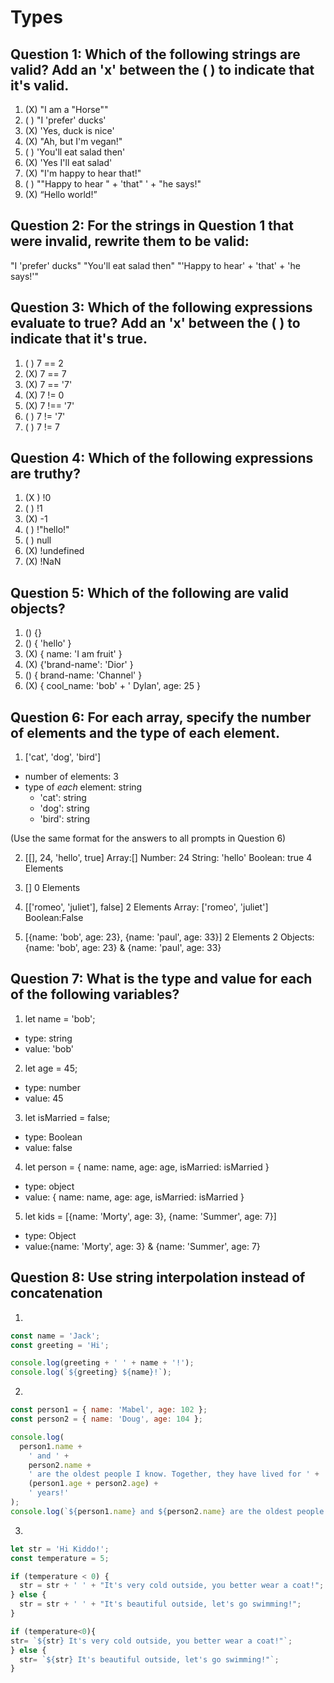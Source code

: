 # Types

## Question 1: Which of the following strings are valid? Add an 'x' between the ( ) to indicate that it's valid.

1. (X) "I am a "Horse""
2. ( ) "I 'prefer' ducks'
3. (X) 'Yes, duck is nice'
4. (X) "Ah, but I\'m vegan!"
5. ( ) 'You'll eat salad then'
6. (X) 'Yes I\'ll eat salad'
7. (X) "I'm happy to hear that!"
8. ( ) "\"Happy to hear " + 'that" ' + "he says!"
9. (X) “Hello world!”

## Question 2: For the strings in Question 1 that were invalid, rewrite them to be valid:

"I 'prefer' ducks"
"You'll eat salad then"
"'Happy to hear'  + 'that' + 'he says!'"

## Question 3: Which of the following expressions evaluate to true? Add an 'x' between the ( ) to indicate that it's true.

1. ( ) 7 == 2
2. (X) 7 == 7
3. (X) 7 == '7'
4. (X) 7 != 0
5. (X) 7 !== '7'
6. ( ) 7 != '7'
7. ( ) 7 != 7

## Question 4: Which of the following expressions are truthy?

1. (X ) !0
2. ( ) !1
3. (X) -1
4. ( ) !"hello!"
5. ( ) null
6. (X) !undefined
7. (X) !NaN

## Question 5: Which of the following are valid objects?

1. () {}
2. () { 'hello' }
3. (X) { name: 'I am fruit' }
4. (X) {'brand-name': 'Dior' }
5. () { brand-name: 'Channel' }
6. (X) { cool_name: 'bob' + ' Dylan', age: 25 }

## Question 6: For each array, specify the number of elements and the type of each element.

1. ['cat', 'dog', 'bird']

- number of elements: 3
- type of _each_ element: string
  - 'cat': string
  - 'dog': string
  - 'bird': string

(Use the same format for the answers to all prompts in Question 6)

2. [[], 24, 'hello', true]
Array:[]
Number: 24
String: 'hello'
Boolean: true
4 Elements

3. []
0 Elements

4. [['romeo', 'juliet'], false]
2 Elements
Array: ['romeo', 'juliet']
Boolean:False

5. [{name: 'bob', age: 23}, {name: 'paul', age: 33}]
2 Elements
2 Objects:{name: 'bob', age: 23} & {name: 'paul', age: 33}


## Question 7: What is the type and value for each of the following variables?

1. let name = 'bob';

- type: string 
- value: 'bob'

2. let age = 45;
- type: number
- value: 45

3. let isMarried = false;
- type: Boolean
- value: false

4. let person = { name: name, age: age, isMarried: isMarried }
- type: object
- value: { name: name, age: age, isMarried: isMarried }
5. let kids = [{name: 'Morty', age: 3}, {name: 'Summer', age: 7}]
- type: Object
- value:{name: 'Morty', age: 3} & {name: 'Summer', age: 7}

## Question 8: Use string interpolation instead of concatenation

1.

```js
const name = 'Jack';
const greeting = 'Hi';

console.log(greeting + ' ' + name + '!');
console.log(`${greeting} ${name}!`);
```

2.

```js
const person1 = { name: 'Mabel', age: 102 };
const person2 = { name: 'Doug', age: 104 };

console.log(
  person1.name +
    ' and ' +
    person2.name +
    ' are the oldest people I know. Together, they have lived for ' +
    (person1.age + person2.age) +
    ' years!'
);
console.log(`${person1.name} and ${person2.name} are the oldest people I know. Together, they have lived for ${person1.age+person2.age}years!`);
```

3.

```js
let str = 'Hi Kiddo!';
const temperature = 5;

if (temperature < 0) {
  str = str + ' ' + "It's very cold outside, you better wear a coat!";
} else {
  str = str + ' ' + "It's beautiful outside, let's go swimming!";
}

if (temperature<0){
str= `${str} It's very cold outside, you better wear a coat!"`;
} else {
  str= `${str} It's beautiful outside, let's go swimming!"`;
}
```

